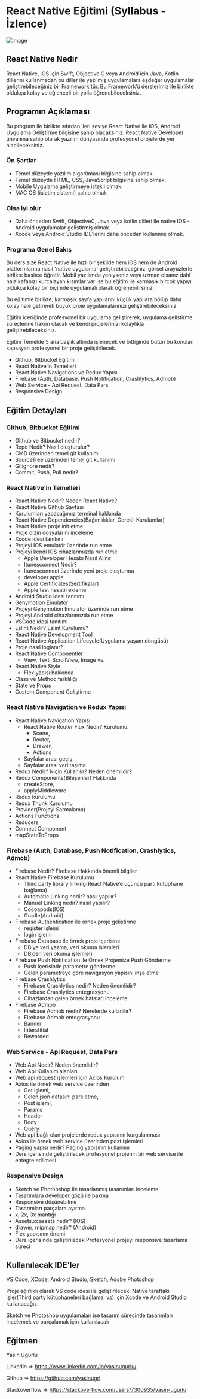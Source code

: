 # React Native Eğitimi (Syllabus - İzlence)

![image](https://cdn-images-1.medium.com/max/1200/1*ub1DguhAtkCLvhUGuVGr6w.png)

## React Native Nedir

React Native, iOS için Swift, Objective C veya Android için Java, Kotlin dillerini kullanmadan bu diller ile yazılmış uygulamalara eşdeğer uygulamalar geliştirebileceğiniz bir Framework'tür. Bu Framework’ü derslerimiz ile birlikte oldukça kolay ve eğlenceli bir yolla öğrenebileceksiniz.

## Programın Açıklaması

Bu program ile birlikte sıfırdan ileri seviye React Native ile IOS, Android Uygulama Geliştirme bilgisine sahip olacaksınız. React Native Developer ünvanına sahip olarak yazılım dünyasında profesyonel projelerde yer alabileceksiniz.


### Ön Şartlar

  * Temel düzeyde yazılım algoritması bilgisine sahip olmak.
  * Temel düzeyde HTML, CSS, JavaScript bilgisine sahip olmak.
  * Mobile Uygulama geliştirmeye istekli olmak.
  * MAC OS (işletim sistemi) sahip olmak


### Olsa iyi olur

  * Daha önceden Swift, ObjectiveC, Java veya kotlin dilleri ile native IOS - Android uygulamalar geliştirmiş olmak.
  * Xcode veya Android Studio IDE’lerini daha önceden kullanmış olmak.


### Programa Genel Bakış

Bu ders size React Native ile hızlı bir şekilde hem iOS hem de Android platformlarına nasıl 'native uygulama' geliştirebileceğinizi görsel arayüzlerle birlikte basitçe öğretir.
Mobil yazılımda yeniyseniz veya uzman olsanız dahi hala kafanızı kurcalayan kısımlar var ise bu eğitim ile karmaşık birçok yapıyı oldukça kolay bir biçimde uygulamalı olarak öğrenebilirsiniz.

Bu eğitimle birlikte, karmaşık sayfa yapılarını küçük yapılara bölüp daha kolay hale getirerek büyük proje uygulamalarınızı geliştirebileceksiniz.

Eğitim içeriğinde profesyonel bir uygulama geliştirerek, uygulama geliştirme süreçlerine hakim olacak ve kendi projelerinizi kolaylıkla geliştirebileceksiniz.

Eğitim Temelde 5 ana başlık altında işlenecek ve  bittiğinde bütün bu konuları kapsayan profesyonel bir proje geliştirilecek.

  * Github, Bitbucket Eğitimi
  * React Native’in Temelleri
  * React Native Navigations ve Redux Yapısı
  * Firebase (Auth, Database, Push Notification, Crashlytics, Admob)
  * Web Service - Api Request, Data Pars
  * Responsive Design



 ## Eğitim Detayları
 
 
 ### Github, Bitbucket Eğitimi 
 
 * Github ve Bitbucket nedir?
 * Repo Nedir? Nasıl oluşturulur?
 * CMD üzerinden temel git kullanımı
 * SourceTree üzerinden temel git kullanımı
 * Gitignore nedir?
 * Commit, Push, Pull nedir?

 
 ### React Native’in Temelleri
 
 * React Native Nedir? Neden React Native?
 * React Native Github Sayfası
 * Kurulumları yapacağımız terminal hakkında
 * React Native Dependencies(Bağımlılıklar, Gerekli Kurulumlar)
 * React Native proje init etme
 * Proje dizin dosyalarını inceleme
 * Xcode idesi tanıtımı
 * Projeyi IOS emulatör üzerinde run etme
 * Projeyi kendi IOS cihazlarımızda run etme
   * Apple Developer Hesabı Nasıl Alınır
   * Itunesconnect Nedir?
   * Itunesconnect üzerinde yeni proje oluşturma
   * developer.apple
   * Apple Certificates(Sertifikalar)
   * Apple test hesabı ekleme
 * Android Studio idesi tanıtımı
 * Genymotion Emulator
 * Projeyi Genymotion Emulator üzerinde run etme 
 * Projeyi Android cihazlarımızda run etme
 * VSCode idesi tanıtımı
 * Eslint Nedir? Eslint Kurulumu?
 * React Native Development Tool
 * React Native Application Lifecycle(Uygulama yaşam döngüsü)
 * Proje nasıl loglanır?
 * React Native Componentler
   * View, Text, ScrollView, Image vs.
 * React Native Style
   * Flex yapısı hakkında
 * Class ve Method farklılığı
 * State ve Props
 * Custom Component Geliştirme
 
 ### React Native Navigation ve Redux Yapısı
 
 * React Native Navigation Yapısı
    * React Native Router Flux Nedir? Kurulumu.
      * Scene, 
      * Router, 
      * Drawer, 
      * Actions
    * Sayfalar arası geçiş
    * Sayfalar arası veri taşıma
 * Redux Nedir? Niçin Kullanılır? Neden önemlidir?
 * Redux Components(Bileşenler) Hakkında
    * createStore, 
    * applyMiddleware
 * Redux kurulumu
 * Redux Thunk Kurulumu
 * Provider(Projeyi Sarmalama)
 * Actions Functions
 * Reducers
 * Connect Component
 * mapStateToProps

 
 
 
 ### Firebase (Auth, Database, Push Notification, Crashlytics, Admob)
 
 * Firebase Nedir? Firebase Hakkında önemli bilgiler
 * React Native Firebase Kurulumu
    * Third party library linking(React Native’e üçüncü parti kütüphane bağlama)
    * Automatic Linking nedir? nasıl yapılır?
    * Manuel Linking nedir? nasıl yapılır?
    * Cocoapods(IOS)
    * Gradle(Android)
 * Firebase Authentication ile örnek proje geliştirme
    * register işlemi
    * login işlemi
 * Firebase Database ile örnek proje içerisine 
      * DB’ye veri yazma, veri okuma işlemleri
      * DB’den veri okuma işlemleri
 * Firebase Push Notification ile Örnek Projemize Push Gönderme
      * Push içerisinde parametre gönderme
      * Gelen parametreye göre navigasyon yapısını inşa etme
 * Firebase Crashlytics
      * Firebase Crashlytics nedir? Neden önemlidir?
      * Firebase Crashlytics entegrasyonu
      * Cihazlardan gelen örnek hataları inceleme
 * Firebase Admob
      * Firebase Admob nedir? Nerelerde kullanılır?
      * Firebase Admob entegrasyonu
      * Banner
      * Interstitial
      * Rewarded


 ### Web Service - Api Request, Data Pars
 
* Web Api Nedir? Neden önemlidir?
* Web Api Kullanım alanları
* Web api request işlemleri için Axios Kurulum
* Axios ile örnek web service üzerinden 
    * Get işlemi,
    * Gelen json datasını pars etme,
    * Post işlemi,
    * Params
    * Header
    * Body
    * Query
* Web api bağlı olan projelerde redux yapısının kurgulanması
* Axios ile örnek web service üzerinden post işlemleri
* Paging yapısı nedir? Paging yapısının kullanımı
* Ders içerisinde geliştirilecek profesyonel projenin bir web servise ile entegre edilmesi


 ### Responsive Design
 
* Sketch ve Phothoshop ile tasarlanmış tasarımları inceleme
* Tasarımlara developer gözü ile bakma
* Responsive düşünebilme
* Tasarımları parçalara ayırma
* x, 2x, 3x mantığı
* Assets.xcassets nedir? (IOS)
* drawer, mipmap nedir? (Android)
* Flex yapısının önemi
* Ders içerisinde geliştirilecek Profesyonel projeyi responsive tasarlama süreci

 
 
 ## Kullanılacak IDE’ler
 
 VS Code, XCode, Android Studio, Sketch, Adobe Photoshop

 Proje ağırlıklı olarak VS code idesi ile geliştirilecek. Native taraftaki işler(Third party kütüphaneleri bağlama, vs) için Xcode ve Android Studio kullanacağız. 

 Sketch ve Photoshop uygulamaları ise tasarım sürecinde tasarımları incelemek ve parçalamak için kullanılacak

 
 ## Eğitmen
 Yasin Uğurlu

 Linkedin => https://www.linkedin.com/in/yasinugurlu/
 
 Github => https://github.com/yasinugrl
 
 Stackoverflow => https://stackoverflow.com/users/7300935/yasin-ugurlu







